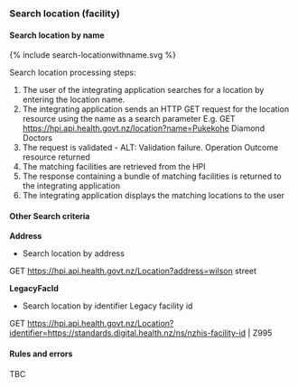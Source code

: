 

### Search location (facility)

#### Search location by name

<div>
{% include search-locationwithname.svg %}
</div>

Search location processing steps:

1.	The user of the integrating application searches for a location by entering the location name.
2.	The integrating application sends an HTTP GET request for the location resource using the name as a search parameter
E.g. GET https://hpi.api.health.govt.nz/location?name=Pukekohe Diamond Doctors
3.	The request is validated - ALT: Validation failure. Operation Outcome resource returned
4.	The matching facilities are retrieved from the HPI
5.	The response containing a bundle of matching facilities is returned to the integrating application
6.	The integrating application displays the matching locations to the user


#### Other Search criteria

**Address**
* Search location by address

GET https://hpi.api.health.govt.nz/Location?address=wilson street

**LegacyFacId**
* Search location by identifier Legacy facility id

GET https://hpi.api.health.govt.nz/Location?identifier=https://standards.digital.health.nz/ns/nzhis-facility-id | Z995


#### Rules and errors
TBC
